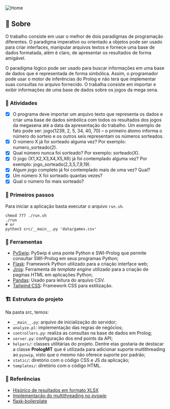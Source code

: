 ![Home](./docs/../mega-sena/docs/app.png)

## :book: Sobre 
O trabalho consiste em usar o melhor de dois paradigmas de programação diferentes. O paradigma imperativo ou orientado a objetos pode ser usado para criar interfaces, manipular arquivos textos e fornece uma base de dados formatada, além é claro, de apresentar os resultados de forma amigável. 

O paradigma lógico pode ser usado para buscar informações em uma base de dados que é representada de forma simbólica. Assim, o programador pode usar o motor de inferências do Prolog e não terá que implementar suas consultas no arquivo fornecido. O trabalha consiste em importar e exibir informações de uma base de dados sobre os jogos da mega sena. 

### :memo: Atividades
- [X] O programa deve importar um arquivo texto que representa os dados e criar uma base de dados simbólica com todos os resultados dos jogos da megasena até a data da apresentação do trabalho. Um exemplo de fato pode ser: jogo(1239, 2, 5, 34, 40, 70) – o primeiro átomo informa o número do sorteio e os outros seis representam os números sorteados. 
- [X] O número X já foi sorteado alguma vez? Por exemplo: numero_sorteado(2).
- [X] Qual número nunca foi sorteado? Por exemplo: sorteado(X).
- [X] O jogo (X1,X2,X3,X4,X5,X6) já foi contemplado alguma vez? Por exemplo: jogo_sorteado(2,3,5,7,9,19).
- [X] Algum jogo completo já foi contemplado mais de uma vez? Qual?
- [X] Um número X foi sorteado quantas vezes?
- [X] Qual o número foi mais sorteado?

### 🏁 Primeiros passos
Para iniciar a aplicação basta executar o arquivo `run.sh`.

```shell
chmod 777 ./run.sh 
./run 
# or
python3 src/__main__.py 'data/games.csv'

```

### 🧰 Ferramentas
- [PySwip](https://pypi.org/project/pyswip/): PySwip é uma ponte Python e SWI-Prolog que permite consultar SWI-Prolog em seus programas Python; 
- [Flask](https://flask.palletsprojects.com/en/2.0.x/): Framework Python utilizado para a criação interface web;
- [Jinja](https://jinja.palletsprojects.com/): Ferramenta de *template engine* utilizado para a criação de pagínas HTML em aplicações Python;
- [Pandas](https://pandas.pydata.org/): Usado para leitura do arquivo CSV.
- [Tailwind CSS](https://tailwindcss.com/): Framework CSS para estilização.
  
### 🏗 Estrutura do projeto
Na pasta src, temos:

- `__main__.py`: arquivo de inicialização do servidor;
- `analyze.pl`: implementação das regras de negócios;
- `controllers.py`: realiza as consultas na base de dados em Prolog;
- `server.py`: configuração dos end points da API;
- `helpers/`: classes utilitárias do projeto. Dentre elas gostaria de destacar a classe **PrologMT** que é utilizada para adicionar suporte multithreading ao `pyswip`, visto que o mesmo não oferece suporte por padrão;
- `static/`: diretório com o código CSS e JS da aplicação;
- `templates/`: diretório com o código HTML.

### :link: Referências
- [Hisórico de resultados em formato XLSX](https://redeloteria.com.br/mega-sena/todos-os-resultados-da-mega-sena/29275)
- [Implementação do multithreading no pyswip](https://github.com/yuce/pyswip/issues/3#issuecomment-355458825)
- [flask-boilerplate](https://github.com/realpython/flask-boilerplate)
